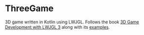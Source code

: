 # ThreeGame

3D game written in Kotlin using LWJGL.
Follows the book [3D Game Development with LWJGL 3](https://legacy.gitbook.com/download/pdf/book/lwjglgamedev/3d-game-development-with-lwjgl) along with its [examples](https://legacy.gitbook.com/download/pdf/book/lwjglgamedev/3d-game-development-with-lwjgl).
